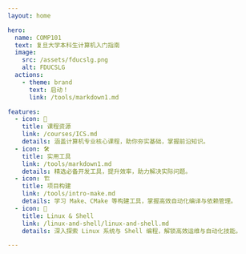 ```yaml
---
layout: home

hero:
  name: COMP101           
  text: 复旦大学本科生计算机入门指南
  image:
    src: /assets/fducslg.png
    alt: FDUCSLG
  actions:
    - theme: brand
      text: 启动！
      link: /tools/markdown1.md

features:
  - icon: 📝
    title: 课程资源
    link: /courses/ICS.md
    details: 涵盖计算机专业核心课程，助你夯实基础，掌握前沿知识。
  - icon: 🛠️
    title: 实用工具
    link: /tools/markdown1.md
    details: 精选必备开发工具，提升效率，助力解决实际问题。
  - icon: 🏗️
    title: 项目构建
    link: /tools/intro-make.md
    details: 学习 Make、CMake 等构建工具，掌握高效自动化编译与依赖管理。
  - icon: 🐧
    title: Linux & Shell
    link: /linux-and-shell/linux-and-shell.md
    details: 深入探索 Linux 系统与 Shell 编程，解锁高效运维与自动化技能。

---
```

<Confetti />


